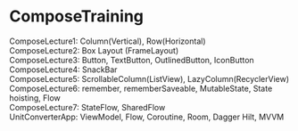 # ComposeTraining

ComposeLecture1: Column(Vertical), Row(Horizontal)<br/>
ComposeLecture2: Box Layout (FrameLayout)<br/>
ComposeLecture3: Button, TextButton, OutlinedButton, IconButton<br/>
ComposeLecture4: SnackBar<br/>
ComposeLecture5: ScrollableColumn(ListView), LazyColumn(RecyclerView)<br/>
ComposeLecture6: remember, rememberSaveable, MutableState, State hoisting, Flow<br/>
ComposeLecture7: StateFlow, SharedFlow<br/>
UnitConverterApp: ViewModel, Flow, Coroutine, Room, Dagger Hilt, MVVM<br/>
